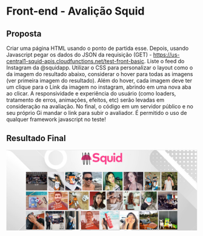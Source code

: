 # Front-end - Avalição Squid

## Proposta

Criar uma página HTML usando o ponto de partida esse. Depois, usando Javascript pegar os dados do JSON da requisição (GET) - https://us-central1-squid-apis.cloudfunctions.net/test-front-basic. Liste o feed do Instagram da @squidapp. Utilizar o CSS para personalizar o layout como o da imagem do resultado abaixo, considerar o hover para todas as imagens (ver primeira imagem do resultado). Além do hover, cada imagem deve ter um clique para o Link da imagem no instagram, abrindo em uma nova aba ao clicar. A responsividade e experiência do usuário (como loaders, tratamento de erros, animações, efeitos, etc) serão levadas em consideração na avaliação. No final, o código em um servidor público e no seu próprio Gi mandar o link para subir o avaliador. É permitido o uso de qualquer framework javascript no teste!

## Resultado Final

![Resultado](pictures/resultadoFinal.jpg "Resultado")
